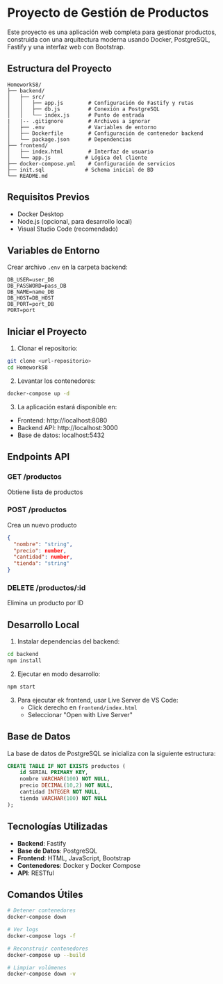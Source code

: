 # Proyecto de Gestión de Productos

Este proyecto es una aplicación web completa para gestionar productos, construida con una arquitectura moderna usando Docker, PostgreSQL, Fastify y una interfaz web con Bootstrap.

## Estructura del Proyecto

```
HomeworkS8/
├── backend/
│   ├── src/
│   │   ├── app.js        # Configuración de Fastify y rutas
│   │   ├── db.js         # Conexión a PostgreSQL
│   │   └── index.js      # Punto de entrada
|   |-- .gitignore        # Archivos a ignorar
│   ├── .env              # Variables de entorno
│   ├── Dockerfile        # Configuración de contenedor backend
│   └── package.json      # Dependencias
├── frontend/
│   ├── index.html        # Interfaz de usuario
│   └── app.js           # Lógica del cliente
├── docker-compose.yml    # Configuración de servicios
├── init.sql             # Schema inicial de BD
└── README.md
```

## Requisitos Previos

- Docker Desktop
- Node.js (opcional, para desarrollo local)
- Visual Studio Code (recomendado)

## Variables de Entorno

Crear archivo `.env` en la carpeta backend:

```env
DB_USER=user_DB
DB_PASSWORD=pass_DB
DB_NAME=name_DB
DB_HOST=DB_HOST
DB_PORT=port_DB
PORT=port
```

## Iniciar el Proyecto

1. Clonar el repositorio:
```bash
git clone <url-repositorio>
cd HomeworkS8
```

2. Levantar los contenedores:
```bash
docker-compose up -d
```

3. La aplicación estará disponible en:
- Frontend: http://localhost:8080
- Backend API: http://localhost:3000
- Base de datos: localhost:5432

## Endpoints API

### GET /productos
Obtiene lista de productos

### POST /productos
Crea un nuevo producto
```json
{
  "nombre": "string",
  "precio": number,
  "cantidad": number,
  "tienda": "string"
}
```

### DELETE /productos/:id
Elimina un producto por ID

## Desarrollo Local

1. Instalar dependencias del backend:
```bash
cd backend
npm install
```

2. Ejecutar en modo desarrollo:
```bash
npm start
```

3. Para ejecutar ek frontend, usar Live Server de VS Code:
   - Click derecho en `frontend/index.html`
   - Seleccionar "Open with Live Server"

## Base de Datos

La base de datos de PostgreSQL se inicializa con la siguiente estructura:

```sql
CREATE TABLE IF NOT EXISTS productos (
    id SERIAL PRIMARY KEY,
    nombre VARCHAR(100) NOT NULL,
    precio DECIMAL(10,2) NOT NULL,
    cantidad INTEGER NOT NULL,
    tienda VARCHAR(100) NOT NULL
);
```

## Tecnologías Utilizadas

- **Backend**: Fastify
- **Base de Datos**: PostgreSQL
- **Frontend**: HTML, JavaScript, Bootstrap
- **Contenedores**: Docker y Docker Compose
- **API**: RESTful

## Comandos Útiles

```bash
# Detener contenedores
docker-compose down

# Ver logs
docker-compose logs -f

# Reconstruir contenedores
docker-compose up --build

# Limpiar volúmenes
docker-compose down -v
```

